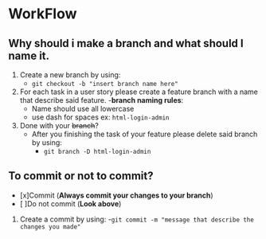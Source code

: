 # WorkFlow

## Why should i make a branch and what should I name it.
1. Create a new branch by using:
   - `git checkout -b "insert branch name here"`
2. For each task in a user story please create a feature branch with a name that describe said feature.
   -**branch naming rules**:
      - Name should use all lowercase
      - use dash for spaces ex: `html-login-admin`
3. Done with your ~~branch~~?
   - After you finishing the task of your feature please delete said branch by using:
     - `git branch -D html-login-admin`

## To commit or not to commit?
- [x]Commit (**Always commit your changes to your branch**)
- [ ]Do not commit (**Look above**)
1. Create a commit by using:
   -`git commit -m "message that describe the changes you made"`
